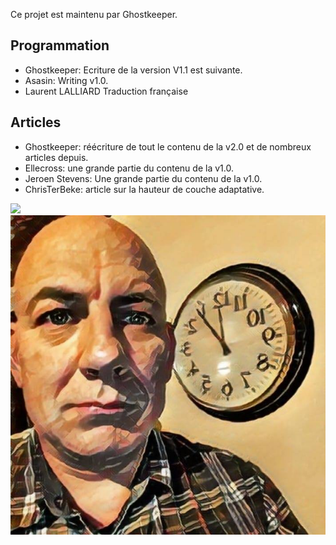 Ce projet est maintenu par Ghostkeeper.

Programmation
----
* Ghostkeeper: Ecriture de la version V1.1 est suivante.
* Asasin: Writing v1.0.
* Laurent LALLIARD Traduction française

Articles
----
* Ghostkeeper: réécriture de tout le contenu de la v2.0 et de nombreux articles depuis.
* Ellecross: une grande partie du contenu de la v1.0.
* Jeroen Stevens: Une grande partie du contenu de la v1.0.
* ChrisTerBeke: article sur la hauteur de couche adaptative.

![](../../../articles/images/created_by.jpg)
![](../images/contributeurs_fr.jpg)
